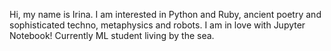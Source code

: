 Hi, my name is Irina. I am interested in Python and Ruby, ancient poetry and sophisticated techno, metaphysics and robots. I am in love with Jupyter Notebook!
Currently ML student living by the sea.
